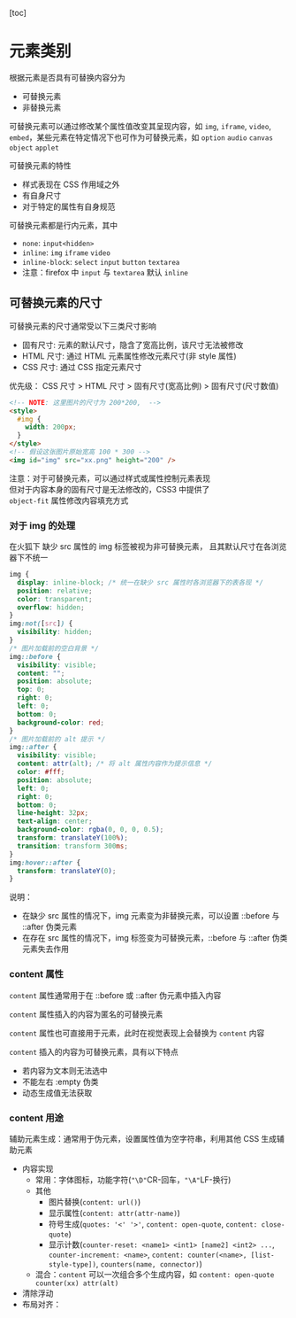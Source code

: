 [toc]

# 元素类别

根据元素是否具有可替换内容分为

- 可替换元素
- 非替换元素

可替换元素可以通过修改某个属性值改变其呈现内容，如 `img`, `iframe`, `video`, `embed`，某些元素在特定情况下也可作为可替换元素，如 `option` `audio` `canvas` `object` `applet`

可替换元素的特性

- 样式表现在 CSS 作用域之外
- 有自身尺寸
- 对于特定的属性有自身规范

可替换元素都是行内元素，其中

- `none`: `input<hidden>`
- `inline`: `img` `iframe` `video`
- `inline-block`: `select` `input` `button` `textarea`
- 注意：firefox 中 `input` 与 `textarea` 默认 `inline`

## 可替换元素的尺寸

可替换元素的尺寸通常受以下三类尺寸影响

- 固有尺寸: 元素的默认尺寸，隐含了宽高比例，该尺寸无法被修改
- HTML 尺寸: 通过 HTML 元素属性修改元素尺寸(非 style 属性)
- CSS 尺寸: 通过 CSS 指定元素尺寸

优先级： CSS 尺寸 > HTML 尺寸 > 固有尺寸(宽高比例) > 固有尺寸(尺寸数值)

```html
<!-- NOTE: 这里图片的尺寸为 200*200,  -->
<style>
  #img {
    width: 200px;
  }
</style>
<!-- 假设这张图片原始宽高 100 * 300 -->
<img id="img" src="xx.png" height="200" />
```

注意：对于可替换元素，可以通过样式或属性控制元素表现<br>
但对于内容本身的固有尺寸是无法修改的，CSS3 中提供了<br> `object-fit` 属性修改内容填充方式

### 对于 img 的处理

在火狐下 缺少 src 属性的 img 标签被视为非可替换元素，
且其默认尺寸在各浏览器下不统一

```css
img {
  display: inline-block; /* 统一在缺少 src 属性时各浏览器下的表各现 */
  position: relative;
  color: transparent;
  overflow: hidden;
}
img:not([src]) {
  visibility: hidden;
}
/* 图片加载前的空白背景 */
img::before {
  visibility: visible;
  content: "";
  position: absolute;
  top: 0;
  right: 0;
  left: 0;
  bottom: 0;
  background-color: red;
}
/* 图片加载前的 alt 提示 */
img::after {
  visibility: visible;
  content: attr(alt); /* 将 alt 属性内容作为提示信息 */
  color: #fff;
  position: absolute;
  left: 0;
  right: 0;
  bottom: 0;
  line-height: 32px;
  text-align: center;
  background-color: rgba(0, 0, 0, 0.5);
  transform: translateY(100%);
  transition: transform 300ms;
}
img:hover::after {
  transform: translateY(0);
}
```

说明：

- 在缺少 src 属性的情况下，img 元素变为非替换元素，可以设置 ::before 与 ::after 伪类元素
- 在存在 src 属性的情况下，img 标签变为可替换元素，::before 与 ::after 伪类元素失去作用

### content 属性

`content` 属性通常用于在 ::before 或 ::after 伪元素中插入内容

`content` 属性插入的内容为匿名的可替换元素

`content` 属性也可直接用于元素，此时在视觉表现上会替换为 `content` 内容

`content` 插入的内容为可替换元素，具有以下特点

- 若内容为文本则无法选中
- 不能左右 :empty 伪类
- 动态生成值无法获取

### content 用途

辅助元素生成：通常用于伪元素，设置属性值为空字符串，利用其他 CSS 生成辅助元素

- 内容实现
  - 常用：字体图标，功能字符(`"\D"`CR-回车，`"\A"`LF-换行)
  - 其他
    - 图片替换(`content: url()`)
    - 显示属性(`content: attr(attr-name)`)
    - 符号生成(`quotes: '<' '>'`, `content: open-quote`, `content: close-quote`)
    - 显示计数(`counter-reset: <name1> <int1> [name2] <int2> ...`, `counter-increment: <name>`, `content: counter(<name>, [list-style-type])`, `counters(name, connector)`)
  - 混合：`content` 可以一次组合多个生成内容，如 `content: open-quote counter(xx) attr(alt)`
- 清除浮动
- 布局对齐：<!-- NOTE: https://demo.cssworld.cn/4/1-7.php 重点看下 -->
